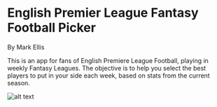 # English Premier League Fantasy Football Picker

By Mark Ellis

This is an app for fans of English Premiere League Football, playing in weekly Fantasy Leagues. The objective is to help you select the best players to put in your side each week, based on stats from the current season.



![alt text](../images/EPL_FFP_ScreenShot.png "Description of this app")